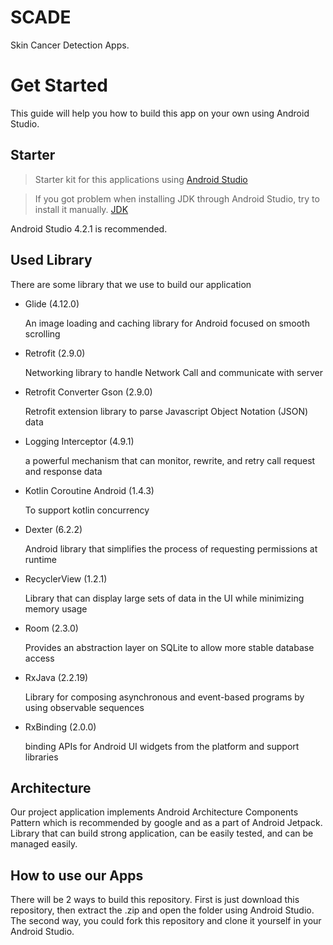 # SCADE
Skin Cancer Detection Apps.

# Get Started

This guide will help you how to build this app on your own using Android Studio.


## Starter

> Starter kit for this applications using [Android Studio](https://developer.android.com/studio/index.html#downloads)

> If you got problem when installing JDK through Android Studio, try to install it manually. [JDK](https://www.oracle.com/java/technologies/javase/javase-jdk8-downloads.html)

Android Studio 4.2.1 is recommended.

## Used Library

There are some library that we use to build our application

* Glide (4.12.0)

  An image loading and caching library for Android focused on smooth scrolling

* Retrofit (2.9.0)

  Networking library to handle Network Call and communicate with server

* Retrofit Converter Gson (2.9.0)

  Retrofit extension library to parse Javascript Object Notation (JSON) data

* Logging Interceptor (4.9.1)

  a powerful mechanism that can monitor, rewrite, and retry call request and response data

* Kotlin Coroutine Android (1.4.3)

  To support kotlin concurrency

* Dexter (6.2.2)

  Android library that simplifies the process of requesting permissions at runtime

* RecyclerView (1.2.1)

  Library that can display large sets of data in the UI while minimizing memory usage

* Room (2.3.0)

  Provides an abstraction layer on SQLite to allow more stable database access

* RxJava (2.2.19)

  Library for composing asynchronous and event-based programs by using observable sequences

* RxBinding (2.0.0)

  binding APIs for Android UI widgets from the platform and support libraries
  
## Architecture

Our project application implements Android Architecture Components Pattern which is recommended by google and as a part of Android Jetpack. Library that can build strong application, can be easily tested, and can be managed easily.

## How to use our Apps

There will be 2 ways to build this repository. First is just download this repository, then extract the .zip and open the folder using Android Studio.
The second way, you could fork this repository and clone it yourself in your Android Studio.

